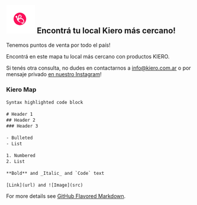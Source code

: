 ## ![Image](https://github.com/AldanaSRios/READMEkieromapej/blob/master/m4.png?raw=true) Encontrá tu local Kiero más cercano! 
Tenemos puntos de venta por todo el país!


Encontrá en este mapa tu local más cercano con productos KIERO. 



Si tenés otra consulta, no dudes en contactarnos a info@kiero.com.ar o por mensaje privado [en nuestro Instagram](https://www.instagram.com/kierooficial/)!

### Kiero Map

```Kiero Map
Syntax highlighted code block

# Header 1
## Header 2
### Header 3

- Bulleted
- List

1. Numbered
2. List

**Bold** and _Italic_ and `Code` text

[Link](url) and ![Image](src)
```

For more details see [GitHub Flavored Markdown](https://guides.github.com/features/mastering-markdown/).
